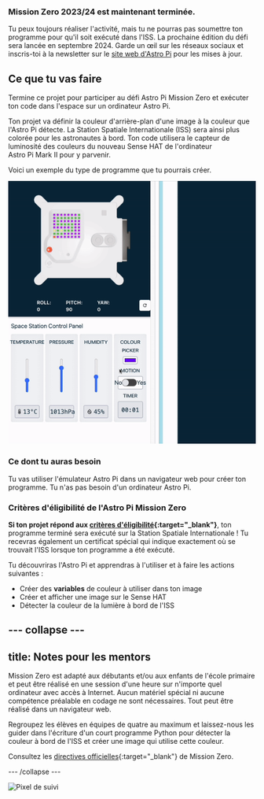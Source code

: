 ### Mission Zero 2023/24 est maintenant terminée.

Tu peux toujours réaliser l'activité, mais tu ne pourras pas soumettre ton programme pour qu'il soit exécuté dans l'ISS. La prochaine édition du défi sera lancée en septembre 2024. Garde un œil sur les réseaux sociaux et inscris-toi à la newsletter sur le [site web d'Astro Pi](https://astro-pi.org/mission-zero/) pour les mises à jour.

## Ce que tu vas faire

Termine ce projet pour participer au défi Astro Pi Mission Zero et exécuter ton code dans l'espace sur un ordinateur Astro Pi.

Ton projet va définir la couleur d'arrière-plan d'une image à la couleur que l'Astro Pi détecte. La Station Spatiale Internationale (ISS) sera ainsi plus colorée pour les astronautes à bord. Ton code utilisera le capteur de luminosité des couleurs du nouveau Sense HAT de l'ordinateur Astro Pi Mark II pour y parvenir.

Voici un exemple du type de programme que tu pourrais créer.

![L'émulateur Sense HAT exécute un exemple de programme avec un serpent dont la couleur d'arrière-plan change en fonction de la couleur détectée.](images/finished.gif)

### Ce dont tu auras besoin

Tu vas utiliser l'émulateur Astro Pi dans un navigateur web pour créer ton programme. Tu n'as pas besoin d'un ordinateur Astro Pi.

### Critères d'éligibilité de l'Astro Pi Mission Zero

**Si ton projet répond aux [critères d'éligibilité](https://astro-pi.org/fr/mission-zero/eligibility){:target="_blank"}**, ton programme terminé sera exécuté sur la Station Spatiale Internationale ! Tu recevras également un certificat spécial qui indique exactement où se trouvait l'ISS lorsque ton programme a été exécuté.

Tu découvriras l'Astro Pi et apprendras à l'utiliser et à faire les actions suivantes :
+ Créer des **variables** de couleur à utiliser dans ton image
+ Créer et afficher une image sur le Sense HAT
+ Détecter la couleur de la lumière à bord de l'ISS

--- collapse ---
---
title: Notes pour les mentors
---

Mission Zero est adapté aux débutants et/ou aux enfants de l'école primaire et peut être réalisé en une session d'une heure sur n'importe quel ordinateur avec accès à Internet. Aucun matériel spécial ni aucune compétence préalable en codage ne sont nécessaires. Tout peut être réalisé dans un navigateur web.

Regroupez les élèves en équipes de quatre au maximum et laissez-nous les guider dans l'écriture d'un court programme Python pour détecter la couleur à bord de l'ISS et créer une image qui utilise cette couleur.

Consultez les [directives officielles](https://astro-pi.org/fr/mission-zero/guidelines){:target="_blank"} de Mission Zero.

--- /collapse ---

![Pixel de suivi](https://code.org/api/hour/begin_raspberrypi_astropi.png)
